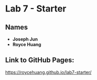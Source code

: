 # Lab 7 - Starter

## Names

- **Joseph Jun**
- **Royce Huang**

## Link to GitHub Pages:
https://roycehuang.github.io/lab7-starter/
